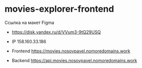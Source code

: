 # movies-explorer-frontend

Ссылка на макет Figma
* https://disk.yandex.ru/d/VVum3-9tQ29USQ


* IP 158.160.33.186
* Frontend https://movies.nosovpavel.nomoredomains.work
* Backend https://api.movies.nosovpavel.nomoredomains.work
